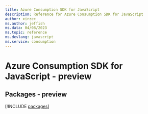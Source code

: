 ```yaml
---
title: Azure Consumption SDK for JavaScript
description: Reference for Azure Consumption SDK for JavaScript
author: xirzec
ms.author: jeffish
ms.data: 04/08/2023
ms.topic: reference
ms.devlang: javascript
ms.service: consumption
---
```

# Azure Consumption SDK for JavaScript - preview
## Packages - preview
[!INCLUDE [packages](consumption-index.md)]